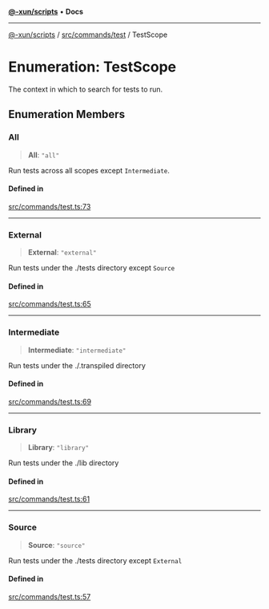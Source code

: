 [**@-xun/scripts**](../../../../README.md) • **Docs**

***

[@-xun/scripts](../../../../README.md) / [src/commands/test](../README.md) / TestScope

# Enumeration: TestScope

The context in which to search for tests to run.

## Enumeration Members

### All

> **All**: `"all"`

Run tests across all scopes except `Intermediate`.

#### Defined in

[src/commands/test.ts:73](https://github.com/Xunnamius/xscripts/blob/154567d6fca3f6cf244137e710b029af872e1d9e/src/commands/test.ts#L73)

***

### External

> **External**: `"external"`

Run tests under the ./tests directory except `Source`

#### Defined in

[src/commands/test.ts:65](https://github.com/Xunnamius/xscripts/blob/154567d6fca3f6cf244137e710b029af872e1d9e/src/commands/test.ts#L65)

***

### Intermediate

> **Intermediate**: `"intermediate"`

Run tests under the ./.transpiled directory

#### Defined in

[src/commands/test.ts:69](https://github.com/Xunnamius/xscripts/blob/154567d6fca3f6cf244137e710b029af872e1d9e/src/commands/test.ts#L69)

***

### Library

> **Library**: `"library"`

Run tests under the ./lib directory

#### Defined in

[src/commands/test.ts:61](https://github.com/Xunnamius/xscripts/blob/154567d6fca3f6cf244137e710b029af872e1d9e/src/commands/test.ts#L61)

***

### Source

> **Source**: `"source"`

Run tests under the ./tests directory except `External`

#### Defined in

[src/commands/test.ts:57](https://github.com/Xunnamius/xscripts/blob/154567d6fca3f6cf244137e710b029af872e1d9e/src/commands/test.ts#L57)
